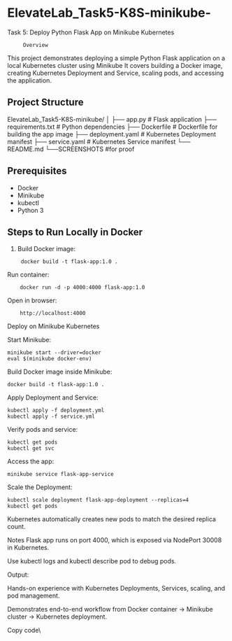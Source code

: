 # ElevateLab_Task5-K8S-minikube-
Task 5: Deploy Python Flask App on Minikube Kubernetes

         Overview
This project demonstrates deploying a simple Python Flask application on a local Kubernetes cluster using Minikube
It covers building a Docker image, creating Kubernetes Deployment and Service, scaling pods, and accessing the application.



## Project Structure
ElevateLab_Task5-K8S-minikube/
│
├── app.py # Flask application
├── requirements.txt # Python dependencies
├── Dockerfile # Dockerfile for building the app image
├── deployment.yaml # Kubernetes Deployment manifest
├── service.yaml # Kubernetes Service manifest
└── README.md
└──SCREENSHOTS #for proof



## Prerequisites
- Docker
- Minikube
- kubectl
- Python 3



## Steps to Run Locally in Docker

1. Build Docker image:

        docker build -t flask-app:1.0 .
Run container:

        docker run -d -p 4000:4000 flask-app:1.0
Open in browser:

        http://localhost:4000
        
Deploy on Minikube Kubernetes

Start Minikube:

    minikube start --driver=docker
    eval $(minikube docker-env)
    
Build Docker image inside Minikube:

    docker build -t flask-app:1.0 .
    
Apply Deployment and Service:

    kubectl apply -f deployment.yml
    kubectl apply -f service.yml
    
Verify pods and service:

    kubectl get pods
    kubectl get svc
    
Access the app:

    minikube service flask-app-service
    
Scale the Deployment:


    kubectl scale deployment flask-app-deployment --replicas=4
    kubectl get pods
    
Kubernetes automatically creates new pods to match the desired replica count.

Notes
Flask app runs on port 4000, which is exposed via NodePort 30008 in Kubernetes.

Use kubectl logs <pod-name> and kubectl describe pod <pod-name> to debug pods.

Output:

Hands-on experience with Kubernetes Deployments, Services, scaling, and pod management.

Demonstrates end-to-end workflow from Docker container → Minikube cluster → Kubernetes deployment.



Copy code\

